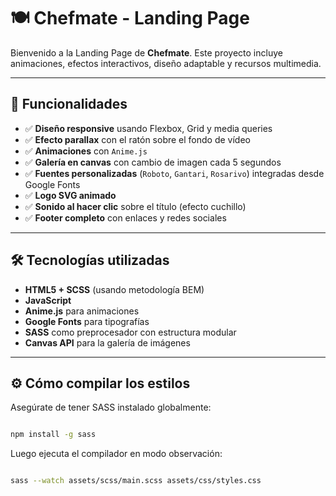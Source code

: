 # 🍽️ Chefmate - Landing Page

Bienvenido a la Landing Page de **Chefmate**. Este proyecto incluye animaciones, efectos interactivos, diseño adaptable y recursos multimedia.   

---

## 🎯 Funcionalidades

- ✅ **Diseño responsive** usando Flexbox, Grid y media queries
- ✅ **Efecto parallax** con el ratón sobre el fondo de vídeo
- ✅ **Animaciones** con `Anime.js`
- ✅ **Galería en canvas** con cambio de imagen cada 5 segundos
- ✅ **Fuentes personalizadas** (`Roboto`, `Gantari`, `Rosarivo`) integradas desde Google Fonts
- ✅ **Logo SVG animado**
- ✅ **Sonido al hacer clic** sobre el título (efecto cuchillo)
- ✅ **Footer completo** con enlaces y redes sociales

---

## 🛠️ Tecnologías utilizadas

- **HTML5 + SCSS** (usando metodología BEM)
- **JavaScript** 
- **Anime.js** para animaciones
- **Google Fonts** para tipografías
- **SASS** como preprocesador con estructura modular
- **Canvas API** para la galería de imágenes

---

## ⚙️ Cómo compilar los estilos

Asegúrate de tener SASS instalado globalmente:

```bash

npm install -g sass

```

Luego ejecuta el compilador en modo observación:

```bash

sass --watch assets/scss/main.scss assets/css/styles.css

```


